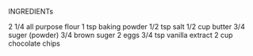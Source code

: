 INGREDIENTs

2 1/4 all purpose flour
1 tsp baking powder
1/2 tsp salt
1/2 cup  butter
3/4 suger (powder)
3/4 brown suger 
2 eggs
3/4 tsp vanilla extract
2 cup chocolate chips 

